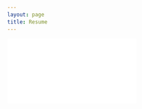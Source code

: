 ```yaml
---
layout: page
title: Resume
---
```

![Garrett Griffith Resume](assets/img/Garrett_Griffith_Resume.pdf)
